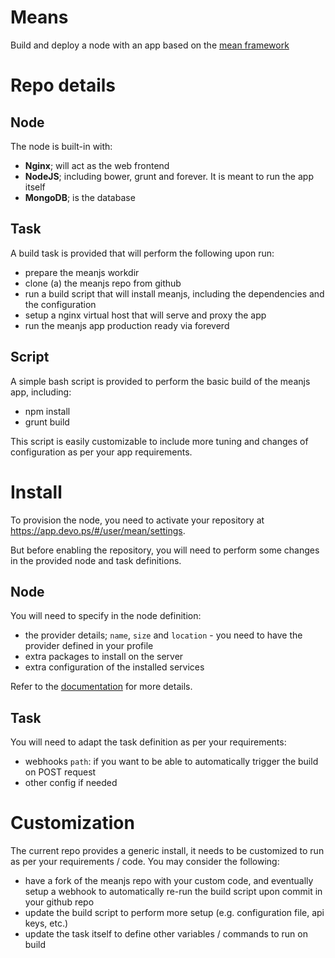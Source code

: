 # Means

Build and deploy a node with an app based on the [mean framework](http://meanjs.org)

# Repo details

## Node

The node is built-in with:

- __Nginx__; will act as the web frontend
- __NodeJS__; including bower, grunt and forever. It is meant to run the app itself
- __MongoDB__; is the database

## Task

A build task is provided that will perform the following upon run:

- prepare the meanjs workdir
- clone (a) the meanjs repo from github
- run a build script that will install meanjs, including the dependencies and the configuration
- setup a nginx virtual host that will serve and proxy the app
- run the meanjs app production ready via foreverd

## Script

A simple bash script is provided to perform the basic build of the meanjs app, including:

- npm install
- grunt build

This script is easily customizable to include more tuning and changes of configuration as per your app requirements.

# Install

To provision the node, you need to activate your repository at https://app.devo.ps/#/user/mean/settings.

But before enabling the repository, you will need to perform some changes in the provided node and task definitions.

## Node

You will need to specify in the node definition:

- the provider details; `name`, `size` and `location` - you need to have the provider defined in your profile
- extra packages to install on the server
- extra configuration of the installed services

Refer to the [documentation](http://docs.devo.ps) for more details.

## Task

You will need to adapt the task definition as per your requirements:

- webhooks `path`: if you want to be able to automatically trigger the build on POST request
- other config if needed

# Customization

The current repo provides a generic install, it needs to be customized to run as per your requirements / code. You may consider the following:

- have a fork of the meanjs repo with your custom code, and eventually setup a webhook to automatically re-run the build script upon commit in your github repo
- update the build script to perform more setup (e.g. configuration file, api keys, etc.)
- update the task itself to define other variables / commands to run on build


